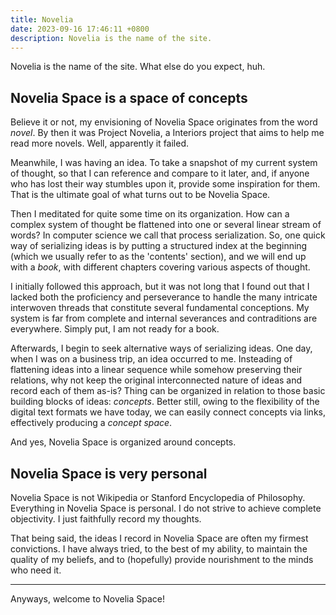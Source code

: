 ```yaml
---
title: Novelia
date: 2023-09-16 17:46:11 +0800
description: Novelia is the name of the site.
---
```


Novelia is the name of the site. What else do you expect, huh.

## Novelia Space is a space of concepts

Believe it or not, my envisioning of Novelia Space originates from the word *novel*. By then it was Project Novelia, a Interiors project that aims to help me read more novels. Well, apparently it failed.

Meanwhile, I was having an idea. To take a snapshot of my current system of thought, so that I can reference and compare to it later, and, if anyone who has lost their way stumbles upon it, provide some inspiration for them. That is the ultimate goal of what turns out to be Novelia Space.

Then I meditated for quite some time on its organization. How can a complex system of thought be flattened into one or several linear stream of words? In computer science we call that process serialization. So, one quick way of serializing ideas is by putting a structured index at the beginning (which we usually refer to as the 'contents' section), and we will end up with a *book*, with different chapters covering various aspects of thought. 

I initially followed this approach, but it was not long that I found out that I lacked both the proficiency and perseverance to handle the many intricate interwoven threads that constitute several fundamental conceptions. My system is far from complete and internal severances and contraditions are everywhere. Simply put, I am not ready for a book. 

Afterwards, I begin to seek alternative ways of serializing ideas. One day, when I was on a business trip, an idea occurred to me. Insteading of flattening ideas into a linear sequence while somehow preserving their relations, why not keep the original interconnected nature of ideas and record each of them as-is? Thing can be organized in relation to those basic building blocks of ideas: *concepts*. Better still, owing to the flexibility of the digital text formats we have today, we can easily connect concepts via links, effectively producing a *concept space*.

And yes, Novelia Space is organized around concepts.

## Novelia Space is very personal

Novelia Space is not Wikipedia or Stanford Encyclopedia of Philosophy. Everything in Novelia Space is personal. I do not strive to achieve complete objectivity. I just faithfully record my thoughts.

That being said, the ideas I record in Novelia Space are often my firmest convictions. I have always tried, to the best of my ability, to maintain the quality of my beliefs, and to (hopefully) provide nourishment to the minds who need it.

---

Anyways, welcome to Novelia Space!
